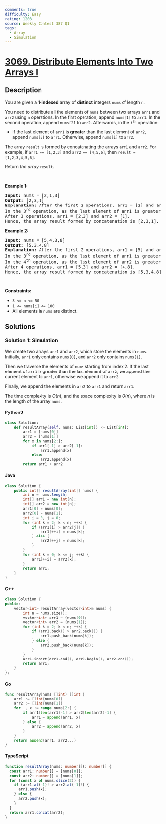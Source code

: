 ```yaml
---
comments: true
difficulty: Easy
rating: 1203
source: Weekly Contest 387 Q1
tags:
  - Array
  - Simulation
---
```


<!-- problem:start -->

# [3069. Distribute Elements Into Two Arrays I](https://leetcode.com/problems/distribute-elements-into-two-arrays-i)

## Description

<!-- description:start -->

<p>You are given a <strong>1-indexed</strong> array of <strong>distinct</strong> integers <code>nums</code> of length <code>n</code>.</p>

<p>You need to distribute all the elements of <code>nums</code> between two arrays <code>arr1</code> and <code>arr2</code> using <code>n</code> operations. In the first operation, append <code>nums[1]</code> to <code>arr1</code>. In the second operation, append <code>nums[2]</code> to <code>arr2</code>. Afterwards, in the <code>i<sup>th</sup></code> operation:</p>

<ul>
	<li>If the last element of <code>arr1</code> is<strong> greater</strong> than the last element of <code>arr2</code>, append <code>nums[i]</code> to <code>arr1</code>. Otherwise, append <code>nums[i]</code> to <code>arr2</code>.</li>
</ul>

<p>The array <code>result</code> is formed by concatenating the arrays <code>arr1</code> and <code>arr2</code>. For example, if <code>arr1 == [1,2,3]</code> and <code>arr2 == [4,5,6]</code>, then <code>result = [1,2,3,4,5,6]</code>.</p>

<p>Return <em>the array</em> <code>result</code>.</p>

<p>&nbsp;</p>
<p><strong class="example">Example 1:</strong></p>

<pre>
<strong>Input:</strong> nums = [2,1,3]
<strong>Output:</strong> [2,3,1]
<strong>Explanation:</strong> After the first 2 operations, arr1 = [2] and arr2 = [1].
In the 3<sup>rd</sup> operation, as the last element of arr1 is greater than the last element of arr2 (2 &gt; 1), append nums[3] to arr1.
After 3 operations, arr1 = [2,3] and arr2 = [1].
Hence, the array result formed by concatenation is [2,3,1].
</pre>

<p><strong class="example">Example 2:</strong></p>

<pre>
<strong>Input:</strong> nums = [5,4,3,8]
<strong>Output:</strong> [5,3,4,8]
<strong>Explanation:</strong> After the first 2 operations, arr1 = [5] and arr2 = [4].
In the 3<sup>rd</sup> operation, as the last element of arr1 is greater than the last element of arr2 (5 &gt; 4), append nums[3] to arr1, hence arr1 becomes [5,3].
In the 4<sup>th</sup> operation, as the last element of arr2 is greater than the last element of arr1 (4 &gt; 3), append nums[4] to arr2, hence arr2 becomes [4,8].
After 4 operations, arr1 = [5,3] and arr2 = [4,8].
Hence, the array result formed by concatenation is [5,3,4,8].
</pre>

<p>&nbsp;</p>
<p><strong>Constraints:</strong></p>

<ul>
	<li><code>3 &lt;= n &lt;= 50</code></li>
	<li><code>1 &lt;= nums[i] &lt;= 100</code></li>
	<li>All elements in <code>nums</code> are distinct.</li>
</ul>

<!-- description:end -->

## Solutions

<!-- solution:start -->

### Solution 1: Simulation

We create two arrays `arr1` and `arr2`, which store the elements in `nums`. Initially, `arr1` only contains `nums[0]`, and `arr2` only contains `nums[1]`.

Then we traverse the elements of `nums` starting from index 2. If the last element of `arr1` is greater than the last element of `arr2`, we append the current element to `arr1`, otherwise we append it to `arr2`.

Finally, we append the elements in `arr2` to `arr1` and return `arr1`.

The time complexity is $O(n)$, and the space complexity is $O(n)$, where $n$ is the length of the array `nums`.

<!-- tabs:start -->

#### Python3

```python
class Solution:
    def resultArray(self, nums: List[int]) -> List[int]:
        arr1 = [nums[0]]
        arr2 = [nums[1]]
        for x in nums[2:]:
            if arr1[-1] > arr2[-1]:
                arr1.append(x)
            else:
                arr2.append(x)
        return arr1 + arr2
```

#### Java

```java
class Solution {
    public int[] resultArray(int[] nums) {
        int n = nums.length;
        int[] arr1 = new int[n];
        int[] arr2 = new int[n];
        arr1[0] = nums[0];
        arr2[0] = nums[1];
        int i = 0, j = 0;
        for (int k = 2; k < n; ++k) {
            if (arr1[i] > arr2[j]) {
                arr1[++i] = nums[k];
            } else {
                arr2[++j] = nums[k];
            }
        }
        for (int k = 0; k <= j; ++k) {
            arr1[++i] = arr2[k];
        }
        return arr1;
    }
}
```

#### C++

```cpp
class Solution {
public:
    vector<int> resultArray(vector<int>& nums) {
        int n = nums.size();
        vector<int> arr1 = {nums[0]};
        vector<int> arr2 = {nums[1]};
        for (int k = 2; k < n; ++k) {
            if (arr1.back() > arr2.back()) {
                arr1.push_back(nums[k]);
            } else {
                arr2.push_back(nums[k]);
            }
        }
        arr1.insert(arr1.end(), arr2.begin(), arr2.end());
        return arr1;
    }
};
```

#### Go

```go
func resultArray(nums []int) []int {
	arr1 := []int{nums[0]}
	arr2 := []int{nums[1]}
	for _, x := range nums[2:] {
		if arr1[len(arr1)-1] > arr2[len(arr2)-1] {
			arr1 = append(arr1, x)
		} else {
			arr2 = append(arr2, x)
		}
	}
	return append(arr1, arr2...)
}
```

#### TypeScript

```ts
function resultArray(nums: number[]): number[] {
  const arr1: number[] = [nums[0]];
  const arr2: number[] = [nums[1]];
  for (const x of nums.slice(2)) {
    if (arr1.at(-1)! > arr2.at(-1)!) {
      arr1.push(x);
    } else {
      arr2.push(x);
    }
  }
  return arr1.concat(arr2);
}
```

<!-- tabs:end -->

<!-- solution:end -->

<!-- problem:end -->
